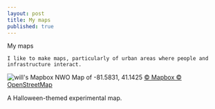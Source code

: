 ```yaml
---
layout: post
title: My maps
published: true
---
```


My maps
    
    I like to make maps, particularly of urban areas where people and infrastructure interact. 

   ![will's Mapbox NWO Map of -81.5831, 41.1425](http://api.tiles.mapbox.com/v4/skorasaurus.67b7e400/-81.5831,41.1425,8/400x300.png?access_token=pk.eyJ1Ijoic2tvcmFzYXVydXMiLCJhIjoiaEdGTUZWTSJ9.osOC8tWU3bMaNprVNoEu7g)
<a href="https://www.mapbox.com/about/maps/">© Mapbox © OpenStreetMap</a>

A Halloween-themed experimental map. 

</div>